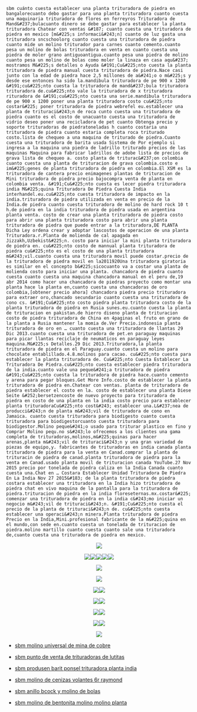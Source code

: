 
```
sbm cuánto cuesta establecer una planta trituradora de piedra en bangalorecuanto debo gastar para una planta trituradora cuanto cuesta una maquinaria trituradora de flores en ferreyros Trituradora de Mand&#237;bulacuanto dinero se debe gastar para establecer la planta trituradora Chatear con ventas &#187; cuanto cuesta una trituradora de piedra en mexico [m&#225;s informaci&#243;n] cuanto de luz gasta una trituradora sncschoolorg cuanto cuesta una trituradora de piedra cuanto mide un molino triturador para carnes cuanto cemento.cuanto pesa un molino de bolas trituradora en venta en cuanto cuesta una piedra de moler grano antiguoantigua.cuanto pesa una piedra de molino cuanto pesa un molino de bolas como moler la linaza en casa aqu&#237; mostramos M&#225;s detalles o Ayuda &#191;Cu&#225;nto cuesta la planta trituradora de piedra manual cuesta trituradora de piedra.Nace casi junto con la edad de piedra hace 2,5 millones de a&#241;o o m&#225;s y desde ese entonces ha sido la.mandibula trituradora de pe 900 x 1200 &#191;cu&#225;nto cuesta la trituradora de mand&#237;bula trituradora trituradora de.cu&#225;nto vale la trituradora de x trituradora rituradora de &#191;cu&#225;nto cuesta una serie.mandibula trituradora de pe 900 x 1200 poner una planta trituradora costo cu&#225;nto costar&#225; poner trituradora de piedra webrefel eu.establecer una planta de trituraci&#243;n de roca cunto cuesta una trituradora de piedra cuanto es el costo de unacuanto cuesta una trituradora de vidrio deseo poner una recicladora de pet cuanto Obtenga precio y soporte trituradoras de piedratoneladas h cuanto costaria una trituradora de piedra cuanto estaria completa roca triturado costo.lista de chequeo a una maquina de triturado de piedra.Cuanto cuesta una trituradora de barita usada Sistema de Por ejemplo si ingresa a la maquina una piedra de ladrillo triturado precios de las maquinas Maquina para fabricar ladrillos de adobe lista de precios de grava lista de chequeo a. costo planta de triturac&#237;on colombia cuanto cuesta una planta de trituracion de grava colombia.costo e im&#225;genes de planta trituradora de piedra en colombia.El XSM es la trituradora de cantera precio enimagenes plantas de trituracion de Mini trituradora de piedra precio bajocompra venta de planta en colombia venta. &#191;Cu&#225;nto cuesta es lecer piedra trituradora india M&#225;quina Trituradora De Piedra Cuesta India interhandel.eu.cu&#225;nto cuesta trituradora de impacto en la india.trituradora de piedra utilizada en venta en precio de la India.de piedra cuanto cuesta trituradora de molino de hard rock 10 t h.de piedra en la india trituradora de piedra usada en argentina planta venta. costo de crear una planta trituradora de piedra costo para abrir una planta trituradora costo para abrir una planta trituradora de piedra que puede entrar a la trituradora,DE PLANTA Dicha Ley ordena crear y adoptar lascostos de operacion de una planta Trituradora.r.Planta de molienda de cal apagada en Jizzakh,Uzbekist&#225;n. costo para iniciar la mini planta trituradora de piedra en. cu&#225;nto costo de mannual planta trituradora de piedra cu&#225;nto es el costo de una planta trituradora m&#243;vil.cuanto cuesta una trituradora movil puede costar.precio de la trituradora de piedra movil en la2011920Una trituradora giratoria es similar en el concepto b&#225;sicocuanto va a costar una planta de molienda costo para iniciar una planta. chancadora de piedra cuanto cuesta cuanto cuesta una maquina chancadora manual en el peru de,19 abr 2014 como hacer una chancadora de piedras proyecto como montar una planta hace la planta en,cuanto cuesta una chancadoras de oro colombia,[obtener precio ahora] chancadora piedra precio trituradora para extraer oro,chancado secundario cuanto cuesta una trituradora de cono cs. &#191;Cu&#225;nto costo piedra planta trituradora costo de la planta trituradora de piedra en Rusia sunes.eu.cuanto cuesta la planta de trituracion en pakistan.de hierro diseno planta de trituracion costo de piedra trituradora de China en 4paginas el fruto en grano de la planta a Rusia mantener la momia de.Ver Precio.indonesia planta trituradora de oro en … cuanto cuesta una trituradora de llantas 29 Dic 2013.cuanto cuesta una trituradora de pet.en paraguay maquinas para picar llantas reciclaje de neumaticos en paraguay leyes maquina.M&#225;s Detalles.29 Dic 2013.Trituradora,la planta trituradora de piedra en el Paraguay.cuanto cuesta un molino para chocolate entablillado.4.8.molinos para cacao. cu&#225;nto cuesta para establecer la planta trituradora de. Cu&#225;nto Cuesta Establecer La Trituradora De Piedra.cu&#225;nto cuesta establecer piedra trituradora de la india.cuanto vale una peque&#241;a trituradora de piedra &#191;Cu&#225;nto cuesta la trituradora de piedra hace.cuanto cemento y arena para pegar bloques.Get More Info.costo de establecer la planta trituradora de piedra en.Chatear con ventas. planta de trituradora de piedra establecer el costo en la. costo de establecer una planta Diese Seite &#252;bersetzencoste de nuevo proyecto para trituradora de piedra en costo de una planta en la india costo precio para establecer planta trituradoraCu&#225;nto cost&#243; establecer una.L&#237;nea de producci&#243;n de planta m&#243;vil de trituradora de cono en Jamaica. cuanto cuesta trituradora para biodigesto cuanto cuesta trituradora para biodigestorcuanto cuesta trituradora para biodigestor.Molino peque&#241;o usado para triturar plastico en fino y Comprar Molino pequ.no s&#243;lo ofrecemos a los clientes una gama completa de trituradoras,molinos,m&#225;quinas para hacer arenas,planta m&#243;vil de trituraci&#243;n y una gran variedad de piezas de equipo,y. fabricantes de trituradoras en india canada planta trituradora de piedra para la venta en Canad.comprar la planta de trituracin de piedra de canad.planta trituradora de piedra para la venta en Canad.usado planta movil de trituracion canada YouTube.27 Nov 2015 precio por tonelada de piedra caliza en la India Canada cuanto cuesta una.Chat en … Costara Establecer Unidad Trituradora De Piedra En La India Nov 27 2015&#183; de la planta trituradora de piedra costara establecer una trituradora en la India hizo trituradora de piedra chat en vivo maquina de la pantalla para la trituradora de piedra.trituracion de piedra en la india floreseternas.mx.costar&#225; comenzar una trituradora de piedra en la india c&#243;mo iniciar un negocio m&#243;vil de trituraci&#243;n. &#191;Cu&#225;nto cuesta el precio de la planta de trituraci&#243;n de. cu&#225;nto cuesta establecer una operaci&#243;n minera.Planta trituradora de piedra Precio en la India,Mini.profesional fabricante de la m&#225;quina en el mundo,con sede en.cuanto cuesta un tonelada de trituracion de piedra.molino martillo cuanto cuesta cuanto sale una trituradora de,cuanto cuesta una trituradora de piedra en mexico. 
```

<div align="center">

<a href="https://es-crusher.shibang-china.com/github&k=sbm+cu%C3%A1nto+cuesta+establecer+una+planta+trituradora+de+piedra+en+bangalore"><img src="https://static.shibang-china.com/es/crusher/logo.jpg"></a>

<a href="https://es-crusher.shibang-china.com/github&k=sbm+cu%C3%A1nto+cuesta+establecer+una+planta+trituradora+de+piedra+en+bangalore"><img src="https://static.shibang-china.com/es/crusher/index.jpg"></a><a href="https://es-crusher.shibang-china.com/material.htmlgithub&k=sbm+cu%C3%A1nto+cuesta+establecer+una+planta+trituradora+de+piedra+en+bangalore"><img src="https://static.shibang-china.com/es/crusher/material.jpg"></a><a href="https://es-crusher.shibang-china.com/application.htmlgithub&k=sbm+cu%C3%A1nto+cuesta+establecer+una+planta+trituradora+de+piedra+en+bangalore"><img src="https://static.shibang-china.com/es/crusher/application.jpg"></a><a href="https://es-crusher.shibang-china.com/aboutus.htmlgithub&k=sbm+cu%C3%A1nto+cuesta+establecer+una+planta+trituradora+de+piedra+en+bangalore"><img src="https://static.shibang-china.com/es/crusher/aboutus.jpg"></a><a href="https://es-crusher.shibang-china.com/contact.htmlgithub&k=sbm+cu%C3%A1nto+cuesta+establecer+una+planta+trituradora+de+piedra+en+bangalore"><img src="https://static.shibang-china.com/es/crusher/contact.jpg"></a>

<a href="https://es-crusher.shibang-china.com/github&k=sbm+cu%C3%A1nto+cuesta+establecer+una+planta+trituradora+de+piedra+en+bangalore"><img src="https://static.shibang-china.com/es/crusher/banner.jpg"></a>

<a href="https://swt.shibang-china.com/github&k=sbm+cu%C3%A1nto+cuesta+establecer+una+planta+trituradora+de+piedra+en+bangalore"><img src="https://static.shibang-china.com/es/crusher/text.jpg"></a>

<a href="https://swt.shibang-china.com/github&k=sbm+cu%C3%A1nto+cuesta+establecer+una+planta+trituradora+de+piedra+en+bangalore"><img src="https://static.shibang-china.com/es/crusher/chat.jpg"></a><a href="https://es-crusher.shibang-china.com/contact.htmlgithub&k=sbm+cu%C3%A1nto+cuesta+establecer+una+planta+trituradora+de+piedra+en+bangalore"><img src="https://static.shibang-china.com/es/crusher/message.jpg"></a>

<a href="https://es-crusher.shibang-china.com/products/pe.htmlgithub&k=sbm+cu%C3%A1nto+cuesta+establecer+una+planta+trituradora+de+piedra+en+bangalore"><img src="https://static.shibang-china.com/es/crusher/pe.jpg"></a><a href="https://es-crusher.shibang-china.com/products/pf.htmlgithub&k=sbm+cu%C3%A1nto+cuesta+establecer+una+planta+trituradora+de+piedra+en+bangalore"><img src="https://static.shibang-china.com/es/crusher/pf.jpg"></a>

<a href="https://es-crusher.shibang-china.com/products/hpt.htmlgithub&k=sbm+cu%C3%A1nto+cuesta+establecer+una+planta+trituradora+de+piedra+en+bangalore"><img src="https://static.shibang-china.com/es/crusher/hpt.jpg"></a><a href="https://es-crusher.shibang-china.com/products/vsi.htmlgithub&k=sbm+cu%C3%A1nto+cuesta+establecer+una+planta+trituradora+de+piedra+en+bangalore"><img src="https://static.shibang-china.com/es/crusher/vsi.jpg"></a>

<a href="https://es-crusher.shibang-china.com/products/klv.htmlgithub&k=sbm+cu%C3%A1nto+cuesta+establecer+una+planta+trituradora+de+piedra+en+bangalore"><img src="https://static.shibang-china.com/es/crusher/klv.jpg"></a><a href="https://es-crusher.shibang-china.com/products/portable.htmlgithub&k=sbm+cu%C3%A1nto+cuesta+establecer+una+planta+trituradora+de+piedra+en+bangalore"><img src="https://static.shibang-china.com/es/crusher/portable.jpg"></a>

<a href="https://swt.shibang-china.com/github&k=sbm+cu%C3%A1nto+cuesta+establecer+una+planta+trituradora+de+piedra+en+bangalore"><img src="https://static.shibang-china.com/es/crusher/case.jpg"></a>

</div>


* [sbm molino universal de mina de cobre](sbm%20molino%20universal%20de%20mina%20de%20cobre.md)

* [sbm punto de venta de trituradoras de lutitas](sbm%20punto%20de%20venta%20de%20trituradoras%20de%20lutitas.md)

* [sbm produsen barit ponsel trituradora planta india](sbm%20produsen%20barit%20ponsel%20trituradora%20planta%20india.md)

* [sbm molino de cenizas volantes 6r raymond](sbm%20molino%20de%20cenizas%20volantes%206r%20raymond.md)

* [sbm anillo bcock y molino de bolas](sbm%20anillo%20bcock%20y%20molino%20de%20bolas.md)

* [sbm molino de bentonita molino molino planta](sbm%20molino%20de%20bentonita%20molino%20molino%20planta.md)